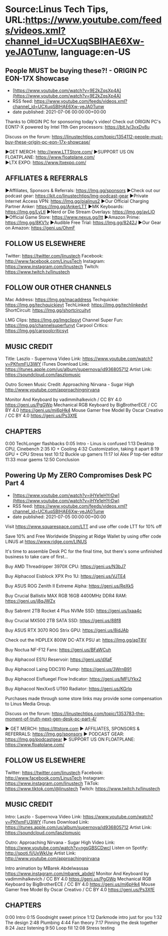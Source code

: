 # Source:Linus Tech Tips, URL:https://www.youtube.com/feeds/videos.xml?channel_id=UCXuqSBlHAE6Xw-yeJA0Tunw, language:en-US

## People MUST be buying these?! - ORIGIN PC EON-17X Showcase
 - [https://www.youtube.com/watch?v=9E2kZqsXp4A](https://www.youtube.com/watch?v=9E2kZqsXp4A)
 - RSS feed: https://www.youtube.com/feeds/videos.xml?channel_id=UCXuqSBlHAE6Xw-yeJA0Tunw
 - date published: 2021-07-06 00:00:00+00:00

Thanks to ORIGIN PC for sponsoring today's video! Check out ORIGIN PC's EON17-X powered by Intel 11th Gen processors: https://bit.ly/3vxDv8u

Discuss on the forum: https://linustechtips.com/topic/1354112-people-must-buy-these-origin-pc-eon-17x-showcase/

►GET MERCH: http://www.LTTStore.com/
►SUPPORT US ON FLOATPLANE: https://www.floatplane.com/  
►LTX EXPO: https://www.ltxexpo.com/   

AFFILIATES & REFERRALS
---------------------------------------------------
►Affiliates, Sponsors & Referrals: https://lmg.gg/sponsors
►Check out our podcast gear: https://kit.co/linustechtips/lmg-podcast-gear
►Private Internet Access VPN: https://lmg.gg/pialinus2
►Our Official Charging Partner Anker: https://lmg.gg/AnkerLTT
►MK Keyboards: https://lmg.gg/LyLtl
►Nerd or Die Stream Overlays: https://lmg.gg/avLlO
►Official Game Store: https://www.nexus.gg/ltt
►Amazon Prime: https://lmg.gg/8KV1v
►Audible Free Trial: https://lmg.gg/8242J
►Our Gear on Amazon: https://geni.us/OhmF

FOLLOW US ELSEWHERE
---------------------------------------------------  
Twitter: https://twitter.com/linustech
Facebook: http://www.facebook.com/LinusTech
Instagram: https://www.instagram.com/linustech
Twitch: https://www.twitch.tv/linustech

FOLLOW OUR OTHER CHANNELS
---------------------------------------------------  
Mac Address: https://lmg.gg/macaddress
Techquickie: https://lmg.gg/techquickieyt
TechLinked: https://lmg.gg/techlinkedyt
ShortCircuit: https://lmg.gg/shortcircuityt

LMG Clips: https://lmg.gg/lmgclipsyt
Channel Super Fun: https://lmg.gg/channelsuperfunyt
Carpool Critics: https://lmg.gg/carpoolcriticsyt

MUSIC CREDIT
---------------------------------------------------  
Title: Laszlo - Supernova
Video Link: https://www.youtube.com/watch?v=PKfxmFU3lWY
iTunes Download Link: https://itunes.apple.com/us/album/supernova/id936805712
Artist Link: https://soundcloud.com/laszlomusic

Outro Screen Music Credit: Approaching Nirvana - Sugar High http://www.youtube.com/approachingnirvana

Monitor And Keyboard by vadimmihalkevich / CC BY 4.0  https://geni.us/PgGWp
Mechanical RGB Keyboard by BigBrotherECE / CC BY 4.0 https://geni.us/mj6pHk4
Mouse Gamer free Model By Oscar Creativo / CC BY 4.0 https://geni.us/Ps3XfE

CHAPTERS
---------------------------------------------------  
0:00 TechLonger flashbacks
0:05 Intro - Linus is confused 
1:13 Desktop CPU, Cinebench
2:35 IO + Cooling
4:32 Customization, taking it apart
8:19 GPU + CPU Stress test
10:12 Buckle up gamers
11:17 lol Alex P top-tier editor
11:33 moar gaems
12:50 Conclusion

## Powering Up My ZERO Compromises Desk PC Part 4
 - [https://www.youtube.com/watch?v=iHYe1eHYrDw](https://www.youtube.com/watch?v=iHYe1eHYrDw)
 - RSS feed: https://www.youtube.com/feeds/videos.xml?channel_id=UCXuqSBlHAE6Xw-yeJA0Tunw
 - date published: 2021-07-05 00:00:00+00:00

Visit https://www.squarespace.com/LTT and use offer code LTT for 10% off

Save 10% and Free Worldwide Shipping at Ridge Wallet by using offer code LINUS at https://www.ridge.com/LINUS

It's time to assemble Desk PC for the final time, but there's some unfinished business to take care of first... 


Buy AMD Threadripper 3970X CPU: https://geni.us/N3bJ7

Buy Alphacool Eisblock XPX Pro 1U: https://geni.us/VJTE4

Buy ASUS ROG Zenith II Extreme Alpha: https://geni.us/ReXk5

Buy Crucial Ballistix MAX RGB 16GB 4400MHz DDR4 RAM: https://geni.us/j8qJWZx

Buy Sabrent 2TB Rocket 4 Plus NVMe SSD: https://geni.us/Ixaa4c

Buy Crucial MX500 2TB SATA SSD: https://geni.us/88f8

Buy ASUS RTX 3070 ROG Strix GPU: https://geni.us/8idJAb

Check out the HDPLEX 800W DC-ATX PSU at: https://lmg.gg/apT8V

Buy Noctua NF-F12 Fans: https://geni.us/BFaWCuh

Buy Alphacool ES1U Reservoir: https://geni.us/dXaF

Buy Alphacool Laing DDC310 Pump: https://geni.us/3WrnB91

Buy Alphacool Eisfluegel Flow Indicator: https://geni.us/MFUYkx2

Buy Alphacool NexXxoS UT60 Radiator: https://geni.us/KGrlp

Purchases made through some store links may provide some compensation to Linus Media Group.

Discuss on the forum: https://linustechtips.com/topic/1353783-the-moment-of-truth-next-gen-desk-pc-part-4/

► GET MERCH: https://lttstore.com
► AFFILIATES, SPONSORS & REFERRALS: https://lmg.gg/sponsors
► PODCAST GEAR: https://lmg.gg/podcastgear
► SUPPORT US ON FLOATPLANE: https://www.floatplane.com/

FOLLOW US ELSEWHERE
---------------------------------------------------  
Twitter: https://twitter.com/linustech
Facebook: http://www.facebook.com/LinusTech
Instagram: https://www.instagram.com/linustech
TikTok: https://www.tiktok.com/@linustech
Twitch: https://www.twitch.tv/linustech

MUSIC CREDIT
---------------------------------------------------
Intro: Laszlo - Supernova
Video Link: https://www.youtube.com/watch?v=PKfxmFU3lWY
iTunes Download Link: https://itunes.apple.com/us/album/supernova/id936805712
Artist Link: https://soundcloud.com/laszlomusic

Outro: Approaching Nirvana - Sugar High
Video Link: https://www.youtube.com/watch?v=ngsGBSCDwcI
Listen on Spotify: http://spoti.fi/UxWkUw
Artist Link: http://www.youtube.com/approachingnirvana

Intro animation by MBarek Abdelwassaa https://www.instagram.com/mbarek_abdel/
Monitor And Keyboard by vadimmihalkevich / CC BY 4.0  https://geni.us/PgGWp
Mechanical RGB Keyboard by BigBrotherECE / CC BY 4.0 https://geni.us/mj6pHk4
Mouse Gamer free Model By Oscar Creativo / CC BY 4.0 https://geni.us/Ps3XfE

CHAPTERS
---------------------------------------------------  
0:00 Intro
0:15 Goodnight sweet prince
1:12 Darkmode intro just for you
1:32 The design
2:48 Plumbing
4:44 Fan theory
7:17 Pinning the desk together
8:24 Jazz listening
9:50 Loop fill
12:08 Stress testing

